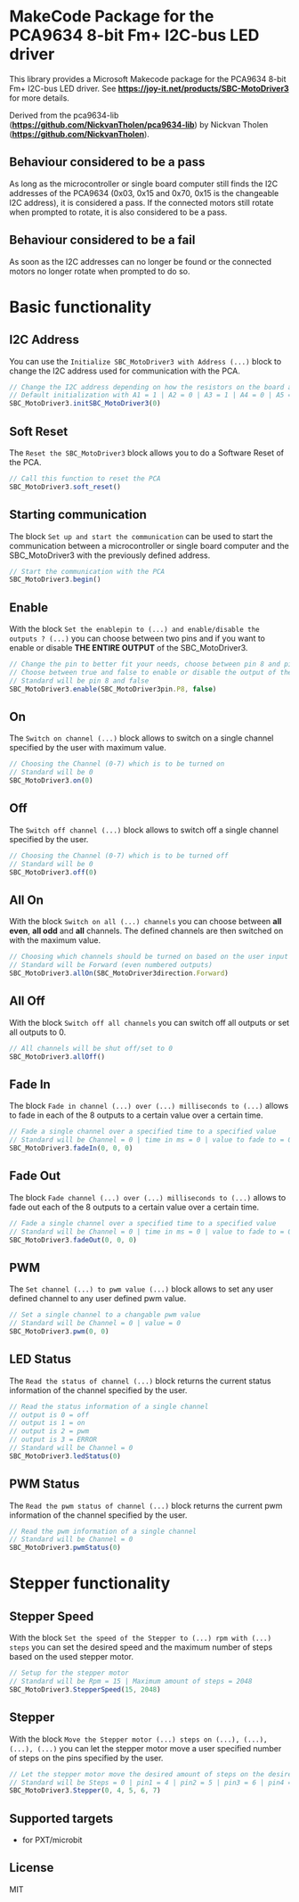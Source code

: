 # MakeCode Package for the PCA9634 8-bit Fm+ I2C-bus LED driver 

This library provides a Microsoft Makecode package for the PCA9634 8-bit Fm+ I2C-bus LED driver.
See **https://joy-it.net/products/SBC-MotoDriver3** for more details.

Derived from the pca9634-lib (**https://github.com/NickvanTholen/pca9634-lib**) by Nickvan Tholen (**https://github.com/NickvanTholen**).

## Behaviour considered to be a pass
As long as the microcontroller or single board computer still finds the I2C addresses of the PCA9634 (0x03, 0x15 and 0x70, 0x15 is the changeable I2C address), it is considered a pass. If the connected motors still rotate when prompted to rotate, it is also considered to be a pass.

## Behaviour considered to be a fail
As soon as the I2C addresses can no longer be found or the connected motors no longer rotate when prompted to do so.

# Basic functionality

## I2C Address
You can use the `Initialize SBC_MotoDriver3 with Address (...)` block to change the I2C address used for communication with the PCA.
```typescript
// Change the I2C address depending on how the resistors on the board are set.
// Default initialization with A1 = 1 | A2 = 0 | A3 = 1 | A4 = 0 | A5 = 1 | A6 = 0 | A7 = 0, resulting in I2C address 0x15
SBC_MotoDriver3.initSBC_MotoDriver3(0)
```

## Soft Reset
The `Reset the SBC_MotoDriver3` block allows you to do a Software Reset of the PCA.
```typescript
// Call this function to reset the PCA
SBC_MotoDriver3.soft_reset()
```

## Starting communication
The block `Set up and start the communication` can be used to start the communication between a microcontroller or single board computer and the SBC_MotoDriver3 with the previously defined address.
```typescript
// Start the communication with the PCA
SBC_MotoDriver3.begin()
```

## Enable
With the block `Set the enablepin to (...) and enable/disable the outputs ? (...)` you can choose between two pins and if you want to enable or disable **THE ENTIRE OUTPUT** of the SBC_MotoDriver3.
```typescript
// Change the pin to better fit your needs, choose between pin 8 and pin 12
// Choose between true and false to enable or disable the output of the PCA
// Standard will be pin 8 and false
SBC_MotoDriver3.enable(SBC_MotoDriver3pin.P8, false)
```

## On
The `Switch on channel (...)` block allows to switch on a single channel specified by the user with maximum value.
```typescript
// Choosing the Channel (0-7) which is to be turned on
// Standard will be 0
SBC_MotoDriver3.on(0)
```

## Off
The `Switch off channel (...)` block allows to switch off a single channel specified by the user.
```typescript
// Choosing the Channel (0-7) which is to be turned off
// Standard will be 0
SBC_MotoDriver3.off(0)
```

## All On
With the block `Switch on all (...) channels` you can choose between **all even**, **all odd** and **all** channels. The defined channels are then switched on with the maximum value.
```typescript
// Choosing which channels should be turned on based on the user input Forward (even numbered outputs) | Backwards (odd numbered outputs) | All (all outputs)
// Standard will be Forward (even numbered outputs)
SBC_MotoDriver3.allOn(SBC_MotoDriver3direction.Forward)
```

## All Off
With the block `Switch off all channels` you can switch off all outputs or set all outputs to 0.
```typescript
// All channels will be shut off/set to 0
SBC_MotoDriver3.allOff()
```

## Fade In
The block `Fade in channel (...) over (...) milliseconds to (...)` allows to fade in each of the 8 outputs to a certain value over a certain time.
```typescript
// Fade a single channel over a specified time to a specified value
// Standard will be Channel = 0 | time in ms = 0 | value to fade to = 0
SBC_MotoDriver3.fadeIn(0, 0, 0)
```

## Fade Out
The block `Fade channel (...) over (...) milliseconds to (...)` allows to fade out each of the 8 outputs to a certain value over a certain time.
```typescript
// Fade a single channel over a specified time to a specified value
// Standard will be Channel = 0 | time in ms = 0 | value to fade to = 0
SBC_MotoDriver3.fadeOut(0, 0, 0)
```

## PWM
The `Set channel (...) to pwm value (...)` block allows to set any user defined channel to any user defined pwm value.
```typescript
// Set a single channel to a changable pwm value
// Standard will be Channel = 0 | value = 0
SBC_MotoDriver3.pwm(0, 0)
```

## LED Status
The `Read the status of channel (...)` block returns the current status information of the channel specified by the user.
```typescript
// Read the status information of a single channel
// output is 0 = off
// output is 1 = on
// output is 2 = pwm
// output is 3 = ERROR
// Standard will be Channel = 0
SBC_MotoDriver3.ledStatus(0)
```

## PWM Status
The `Read the pwm status of channel (...)` block returns the current pwm information of the channel specified by the user.
```typescript
// Read the pwm information of a single channel
// Standard will be Channel = 0
SBC_MotoDriver3.pwmStatus(0)
```


# Stepper functionality

## Stepper Speed
With the block `Set the speed of the Stepper to (...) rpm with (...) steps` you can set the desired speed and the maximum number of steps based on the used stepper motor.
```typescript
// Setup for the stepper motor
// Standard will be Rpm = 15 | Maximum amount of steps = 2048
SBC_MotoDriver3.StepperSpeed(15, 2048)
```

## Stepper
With the block `Move the Stepper motor (...) steps on (...), (...), (...), (...)` you can let the stepper motor move a user specified number of steps on the pins specified by the user.
```typescript
// Let the stepper motor move the desired amount of steps on the desired pins with the previously set up speed
// Standard will be Steps = 0 | pin1 = 4 | pin2 = 5 | pin3 = 6 | pin4 = 7
SBC_MotoDriver3.Stepper(0, 4, 5, 6, 7)
```

## Supported targets

* for PXT/microbit

## License

MIT
